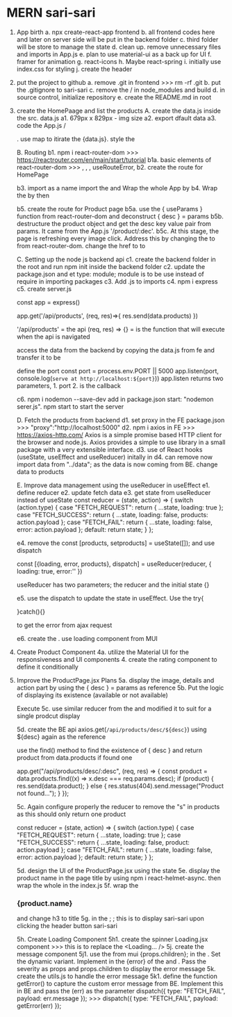# MERN sari-sari

1. App birth
   a. npx create-react-app frontend
   b. all frontend codes here and later on server side will be put in the backend folder
   c. third folder will be store to manage the state
   d. clean up. remove unnecessary files and imports in App.js
   e. plan to use material-ui as a back up for UI
   f. framer for animation
   g. react-icons
   h. Maybe react-spring
   i. initially use index.css for styling
   j. create the header

2. put the project to github
   a. remove .git in frontend >>> rm -rf .git
   b. put the .gitignore to sari-sari
   c. remove the / in node_modules and build
   d. in source control, initialize repository
   e. create the README.md in root

3. create the HomePaage and list the products
   A. create the data.js inside the src. data.js
   a1. 679px x 829px - img size
   a2. export dfault data
   a3. code the App.js / <main>. use map to itirate the {data.js}. style the <main>

   B. Routing
   b1. npm i react-router-dom >>> https://reactrouter.com/en/main/start/tutorial
   b1a. basic elements of react-router-dom >>> <BrowserRouter/>, <Routes/>, <Route/>, useRouteError,
   b2. create the route for HomePage

   b3. import as a name import the <BrowserRouter /> and Wrap the whole App by <BrowserRouter>
   b4. Wrap the <Home /> by <Routes/> then <Route />

   b5. create the route for Product page
   b5a. use the { useParams } function from react-router-dom and deconstruct { desc } = params
   b5b. destructure the product object and get the desc key value pair from params. It came from the App.js '/product/:dec'.
   b5c. At this stage, the page is refreshing every image click. Address this by changing the <a /> to <Link /> from react-router-dom. change the href to to

   C. Setting up the node js backend api
   c1. create the backend folder in the root and run npm init inside the backend folder
   c2. update the package.json and et type: module; module is to be use
   instead of require in importing packages
   c3. Add .js to imports
   c4. npm i express
   c5. create server.js

   const app = express()

   app.get('/api/products', (req, res)=>{
   res.send(data.products)
   })

   '/api/products' = the api
   (req, res) => {} = is the function that will execute when the api is navigated

   access the data from the backend by copying the data.js from fe and transfer it to be

   define the port
   const port = process.env.PORT || 5000
   app.listen(port, console.log(`serve at http://localhost:${port}`))
   app.listen returns two parameters, 1. port 2. is the callback

   c6. npm i nodemon --save-dev add in package.json start: "nodemon serer.js". npm start to start the server

   D. Fetch the products from backend
   d1. set proxy in the FE package.json >>> "proxy":"http://localhost:5000"
   d2. npm i axios in FE >>> https://axios-http.com/
   Axios is a simple promise based HTTP client for the browser and node.js. Axios provides a simple to use library in a small package with a very extensible interface.
   d3. use of React hooks (useState, useEffect and useReducer) initally in <Home />
   d4. can remove now import data from "../data"; as the data is now coming from BE. change data to products

   E. Improve data management using the useReducer in <Home /> useEffect
   e1. define reducer
   e2. update fetch data
   e3. get state from useReducer instead of useState
   const reducer = (state, action) => {
   switch (action.type) {
   case "FETCH_REQUEST":
   return { ...state, loading: true };
   case "FETCH_SUCCESS":
   return { ...state, loading: false, products: action.payload };
   case "FETCH_FAIL":
   return { ...state, loading: false, error: action.payload };
   default:
   return state;
   }
   };

   e4. remove the const [products, setproducts] = useState([]); and use dispatch

   const [{loading, error, products}, dispatch] = useReducer(reducer, {
   loading: true,
   error:''
   })

   useReducer has two parameters; the reducer and the initial state {}

   e5. use the dispatch to update the state in useEffect. Use the
   try{

   }catch(){}

   to get the error from ajax request

   e6. create the <Loading />. use loading component from MUI

4. Create Product Component
   4a. utilize the Material UI for the responsiveness and UI components 4. create the rating component to define it conditionally

5. Improve the ProductPage.jsx
   Plans
   5a. display the image, details and action part by using the { desc } = params as reference
   5b. Put the logic of displaying its existence (available or not available)

   Execute
   5c. use similar reducer from the <Home /> and modified it to suit for a single prodcut display

   5d. create the BE api axios.get(`/api/products/desc/${desc}`) using ${desc} again as the reference

   use the find() method to find the existence of { desc } and return product from data.products if found one

   app.get("/api/products/desc/:desc", (req, res) => {
   const product = data.products.find((x) => x.desc === req.params.desc);
   if (product) {
   res.send(data.product);
   } else {
   res.status(404).send.message("Product not found...");
   }
   });

   5c. Again configure properly the reducer to remove the "s" in products as this should only return one product

   const reducer = (state, action) => {
   switch (action.type) {
   case "FETCH_REQUEST":
   return { ...state, loading: true };
   case "FETCH_SUCCESS":
   return { ...state, loading: false, product: action.payload };
   case "FETCH_FAIL":
   return { ...state, loading: false, error: action.payload };
   default:
   return state;
   }
   };

   5d. design the UI of the ProductPage.jsx using the state
   5e. display the product name in the page title by using npm i react-helmet-async. then wrap the whole <HelmetProvider><App /><HelmetProvider /> in the index.js
   5f. wrap the <Helmet><h3>{product.name}</h3></Helmet> and change h3 to title <Helmet><title>{product.name}</title></Helmet>
   5g. in the <Home />; <Helmet><title>sari-sari</title>; this is to display sari-sari upon clicking the header button sari-sari

   5h. Create Loading Component
   5h1. create the spinner Loading.jsx component >>> this is to replace the <Loading... />
   5j. create the message component
   5j1. use the <Alert /> from mui <Alert severity={props.severity}>{props.children}</Alert>; in the <MessageBox>. Set the dynamic variant. Implement in the {error} of the <ProductPage /> and <Home />. Pass the severity as props and props.children to display the error message
   5k. create the utils.js to handle the error message
   5k1. define the function getError() to capture the custom error message from BE. Implement this in BE and pass the (err) as the parameter dispatch({ type: "FETCH_FAIL", payload: err.message }); >>> dispatch({ type: "FETCH_FAIL", payload: getError(err) });
